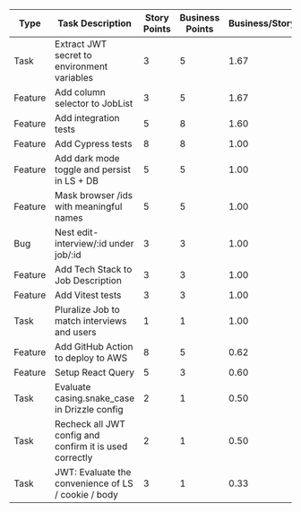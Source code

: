 | Type    | Task Description                                        | Story Points | Business Points | Business/Story |
| ------- | ------------------------------------------------------- | ------------ | --------------- | -------------- |
| Task    | Extract JWT secret to environment variables             | 3            | 5               | 1.67           |
| Feature | Add column selector to JobList                          | 3            | 5               | 1.67           |
| Feature | Add integration tests                                   | 5            | 8               | 1.60           |
| Feature | Add Cypress tests                                       | 8            | 8               | 1.00           |
| Feature | Add dark mode toggle and persist in LS + DB             | 5            | 5               | 1.00           |
| Feature | Mask browser /ids with meaningful names                 | 5            | 5               | 1.00           |
| Bug     | Nest edit-interview/:id under job/:id                   | 3            | 3               | 1.00           |
| Feature | Add Tech Stack to Job Description                       | 3            | 3               | 1.00           |
| Feature | Add Vitest tests                                        | 3            | 3               | 1.00           |
| Task    | Pluralize Job to match interviews and users             | 1            | 1               | 1.00           |
| Feature | Add GitHub Action to deploy to AWS                      | 8            | 5               | 0.62           |
| Feature | Setup React Query                                       | 5            | 3               | 0.60           |
| Task    | Evaluate casing.snake_case in Drizzle config            | 2            | 1               | 0.50           |
| Task    | Recheck all JWT config and confirm it is used correctly | 2            | 1               | 0.50           |
| Task    | JWT: Evaluate the convenience of LS / cookie / body     | 3            | 1               | 0.33           |
